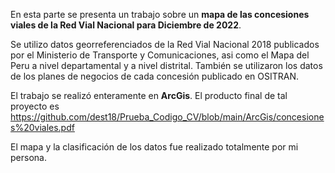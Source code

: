 En esta parte se presenta un trabajo sobre un **mapa de las concesiones viales de la Red Vial Nacional para Diciembre de 2022**.

Se utilizo datos georreferenciados de la Red Vial Nacional 2018 publicados por el Ministerio de Transporte y Comunicaciones, asi como el Mapa del Peru a nivel departamental y a nivel distrital. También se utilizaron los datos de los planes de negocios de cada concesión publicado en OSITRAN.

El trabajo se realizó enteramente en **ArcGis**.
El producto final de tal proyecto es https://github.com/dest18/Prueba_Codigo_CV/blob/main/ArcGis/concesiones%20viales.pdf

El mapa y la clasificación de los datos fue realizado totalmente por mi persona.
